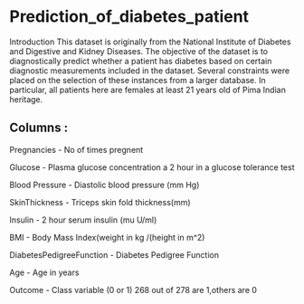 # Prediction_of_diabetes_patient

Introduction
This dataset is originally from the National Institute of Diabetes and Digestive and Kidney Diseases. The objective of the dataset is to diagnostically predict whether a patient has diabetes based on certain diagnostic measurements included in the dataset. Several constraints were placed on the selection of these instances from a larger database. In particular, all patients here are females at least 21 years old of Pima Indian heritage.

## Columns :
 
Pregnancies - No of times pregnent

Glucose - Plasma glucose concentration a 2 hour in a glucose tolerance test

Blood Pressure - Diastolic blood pressure (mm Hg)

SkinThickness - Triceps skin fold thickness(mm)

Insulin - 2 hour serum insulin (mu U/ml)

BMI - Body Mass Index(weight in kg /(height in m^2)

DiabetesPedigreeFunction - Diabetes Pedigree Function

Age - Age in years

Outcome - Class variable (0 or 1) 268 out of 278 are 1,others are 0
